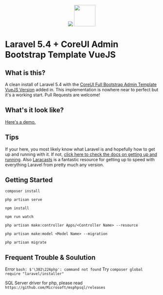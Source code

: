 <p align="center">
    <img src="https://laravel.com/assets/img/components/logo-laravel.svg">
    <img width="70" src="https://vuejs.org/images/logo.png">
</p>


# Laravel 5.4 + CoreUI Admin Bootstrap Template VueJS


## What is this?

A clean install of Laravel 5.4 with the [CoreUI Full Bootstrap Admin Template VueJS Version](https://github.com/mrholek/CoreUI-Free-Bootstrap-Admin-Template/tree/master/Vue_Full_Project) added in. This implementation is nowhere near to perfect but it's a working start. Pull Requests are welcome!


## What's it look like?

[Here's a demo.](http://coreui.io/demo/Vue_Demo/)


## Tips

If your here, you most likely know what Laravel is and hopefully how to get up and running with it. If not, [click here to check the docs on getting up and running](https://laravel.com/docs/5.4/). Also [Laracasts](https://laracasts.com) is a fantastic resource for getting up to speed with everything Laravel from pretty much any version.

## Getting Started
```
composer install
```

```
php artisan serve
```

```
npm install
```

```
npm run watch
```

```
php artisan make:controller Apps/<Controller Name> --resource
```

```
php artisan make:model <Model Name> --migration
```

```
php artisan migrate
```

## Frequent Trouble & Soulution

Error `bash: $'\302\226php': command not found`
Try `composer global require "laravel/installer"`

SQL Server driver for php, please read
`https://github.com/Microsoft/msphpsql/releases`
